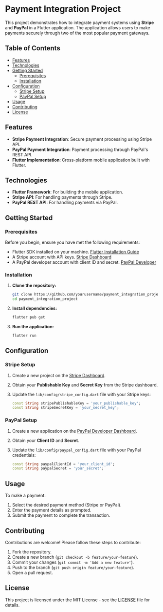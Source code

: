 # Payment Integration Project

This project demonstrates how to integrate payment systems using **Stripe** and **PayPal** in a Flutter application. The application allows users to make payments securely through two of the most popular payment gateways.

## Table of Contents

- [Features](#features)
- [Technologies](#technologies)
- [Getting Started](#getting-started)
  - [Prerequisites](#prerequisites)
  - [Installation](#installation)
- [Configuration](#configuration)
  - [Stripe Setup](#stripe-setup)
  - [PayPal Setup](#paypal-setup)
- [Usage](#usage)
- [Contributing](#contributing)
- [License](#license)

## Features

- **Stripe Payment Integration**: Secure payment processing using Stripe API.
- **PayPal Payment Integration**: Payment processing through PayPal's REST API.
- **Flutter Implementation**: Cross-platform mobile application built with Flutter.

## Technologies

- **Flutter Framework**: For building the mobile application.
- **Stripe API**: For handling payments through Stripe.
- **PayPal REST API**: For handling payments via PayPal.

## Getting Started

### Prerequisites

Before you begin, ensure you have met the following requirements:

- Flutter SDK installed on your machine. [Flutter Installation Guide](https://flutter.dev/docs/get-started/install)
- A Stripe account with API keys. [Stripe Dashboard](https://dashboard.stripe.com/)
- A PayPal developer account with client ID and secret. [PayPal Developer](https://developer.paypal.com/)

### Installation

1. **Clone the repository:**

    ```bash
    git clone https://github.com/yourusername/payment_integration_project.git
    cd payment_integration_project
    ```

2. **Install dependencies:**

    ```bash
    flutter pub get
    ```

3. **Run the application:**

    ```bash
    flutter run
    ```

## Configuration

### Stripe Setup

1. Create a new project on the [Stripe Dashboard](https://dashboard.stripe.com/).
2. Obtain your **Publishable Key** and **Secret Key** from the Stripe dashboard.
3. Update the `lib/config/stripe_config.dart` file with your Stripe keys:

    ```dart
    const String stripePublishableKey = 'your_publishable_key';
    const String stripeSecretKey = 'your_secret_key';
    ```

### PayPal Setup

1. Create a new application on the [PayPal Developer Dashboard](https://developer.paypal.com/).
2. Obtain your **Client ID** and **Secret**.
3. Update the `lib/config/paypal_config.dart` file with your PayPal credentials:

    ```dart
    const String paypalClientId = 'your_client_id';
    const String paypalSecret = 'your_secret';
    ```

## Usage

To make a payment:

1. Select the desired payment method (Stripe or PayPal).
2. Enter the payment details as prompted.
3. Submit the payment to complete the transaction.

## Contributing

Contributions are welcome! Please follow these steps to contribute:

1. Fork the repository.
2. Create a new branch (`git checkout -b feature/your-feature`).
3. Commit your changes (`git commit -m 'Add a new feature'`).
4. Push to the branch (`git push origin feature/your-feature`).
5. Open a pull request.

## License

This project is licensed under the MIT License - see the [LICENSE](LICENSE) file for details.
